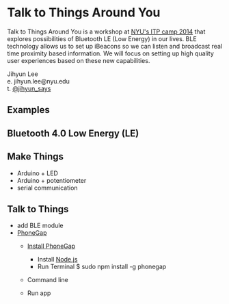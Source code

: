 Talk to Things Around You
=========================

<p>Talk to Things Around You is a workshop at <a href="http://itp.nyu.edu/camp2014/" target="_blank">NYU's ITP camp 2014</a> that explores possibilities of Bluetooth LE (Low Energy) in our lives. BLE technology allows us to set up iBeacons so we can listen and broadcast real time proximity based information. We will focus on setting up high quality user experiences based on these new capabilities.</p>
<p>Jihyun Lee<br/>
e. jihyun.lee@nyu.edu<br/>
t. <a href="http://twitter.com/jihyun_says" target="_blank">@jihyun_says</a><br/></p>


Examples
--------

Bluetooth 4.0 Low Energy (LE)
--------


Make Things
-----------
- Arduino + LED
- Arduino + potentiometer
- serial communication

Talk to Things
--------------
- add BLE module
- <a href="http://phonegap.com/" target="_blank">PhoneGap</a>
  - <a href="http://phonegap.com/install/" target="_blank">Install PhoneGap</a>
    - Install <a href="http://nodejs.org/" target="_blank">Node.js</a>
    - Run Terminal
    $ sudo npm install -g phonegap 

  - Command line
  - Run app
